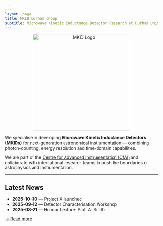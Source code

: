 ```yaml
---
---
layout: page
title: MKID Durham Group
subtitle: Microwave Kinetic Inductance Detector Research at Durham University
---
```


<p align="center">
  <img src="/assets/img/mkid_logo.png" alt="MKID Logo" width="320">
</p>

We specialise in developing **Microwave Kinetic Inductance Detectors (MKIDs)** for next-generation astronomical instrumentation — combining photon-counting, energy resolution and time-domain capabilities.

We are part of the [Centre for Advanced Instrumentation (CfAI)](https://www.dur.ac.uk/research/institutes-and-centres/advanced-instrumentation/) and collaborate with international research teams to push the boundaries of astrophysics and instrumentation.

---

<h2>Latest News</h2>

<div class="news-box">
  <ul>
    <li><b>2025-10-30</b> — Project X launched</li>
    <li><b>2025-09-12</b> — Detector Characterisation Workshop</li>
    <li><b>2025-08-21</b> — Honour Lecture: Prof. A. Smith</li>
  </ul>
</div>

<p><a href="research.md">→ Read more</a></p>
